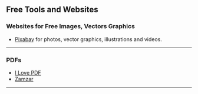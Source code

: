 ## Free Tools and Websites

### Websites for Free Images, Vectors Graphics
* [Pixabay](https://pixabay.com/) for photos, vector graphics, illustrations and videos.
---
### PDFs
* [I Love PDF](https://www.ilovepdf.com/)
* [Zamzar](https://www.zamzar.com/)
---
